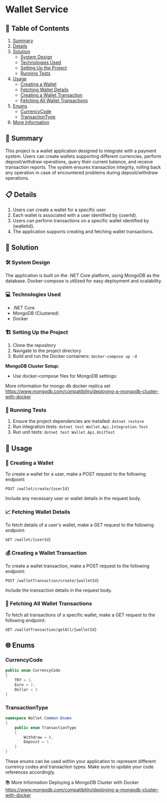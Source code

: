 # Wallet Service

## 📖 Table of Contents
1. [Summary](#summary)
2. [Details](#details)
3. [Solution](#solution)
   - [System Design](#system-design)
   - [Technologies Used](#technologies-used)
   - [Setting Up the Project](#setting-up-the-project)
   - [Running Tests](#running-tests)
4. [Usage](#usage)
   - [Creating a Wallet](#creating-a-wallet)
   - [Fetching Wallet Details](#fetching-wallet-details)
   - [Creating a Wallet Transaction](#creating-a-wallet-transaction)
   - [Fetching All Wallet Transactions](#fetching-all-wallet-transactions)
5. [Enums](#enums)
   - [CurrencyCode](#currencycode)
   - [TransactionType](#transactiontype)
6. [More Information](#more-information)

## 🌟 Summary
This project is a wallet application designed to integrate with a payment system. Users can create wallets supporting different currencies, perform deposit/withdraw operations, query their current balance, and receive transaction reports. The system ensures transaction integrity, rolling back any operation in case of encountered problems during deposit/withdraw operations.

## 📋 Details
1. Users can create a wallet for a specific user.
2. Each wallet is associated with a user identified by {userId}.
3. Users can perform transactions on a specific wallet identified by {walletId}.
4. The application supports creating and fetching wallet transactions.

## 🚀 Solution

### 🛠️ System Design
The application is built on the .NET Core platform, using MongoDB as the database. Docker-compose is utilized for easy deployment and scalability.

### 💻 Technologies Used
- .NET Core
- MongoDB (Clustered)
- Docker

### 🏗️ Setting Up the Project
1. Clone the repository
2. Navigate to the project directory
3. Build and run the Docker containers: `docker-compose up -d`

**MongoDB Cluster Setup:**
- Use docker-compose files for MongoDB settings:

More information for mongo db docker replica set 
https://www.mongodb.com/compatibility/deploying-a-mongodb-cluster-with-docker

### 🧪 Running Tests
1. Ensure the project dependencies are installed: `dotnet restore`
2. Run integration tests: `dotnet test Wallet.Api.Integration.Test`
3. Run unit tests: `dotnet test Wallet.Api.UnitTest`

## 🚀 Usage

### 💼 Creating a Wallet
To create a wallet for a user, make a POST request to the following endpoint:

```
POST /wallet/create/{userId}
```

Include any necessary user or wallet details in the request body.

### 📈 Fetching Wallet Details
To fetch details of a user's wallet, make a GET request to the following endpoint:

```
GET /wallet/{userId}
```

### 💰 Creating a Wallet Transaction
To create a wallet transaction, make a POST request to the following endpoint:

```
POST /walletTransaction/create/{walletId}
```

Include the transaction details in the request body.

### 🔄 Fetching All Wallet Transactions
To fetch all transactions of a specific wallet, make a GET request to the following endpoint:

```
GET /walletTransaction/getAll/{walletId}
```

## 🌐 Enums

### CurrencyCode

```csharp
public enum CurrencyCode
{
    TRY = 1,
    Euro = 2,
    Dollar = 3
}
```

### TransactionType

```csharp
namespace Wallet.Common.Enums
{
    public enum TransactionType
    {
        Withdraw = 0,
        Deposit = 1
    }
}
```

These enums can be used within your application to represent different currency codes and transaction types. Make sure to update your code references accordingly. 

📚 More Information Deploying a MongoDB Cluster with Docker
https://www.mongodb.com/compatibility/deploying-a-mongodb-cluster-with-docker
